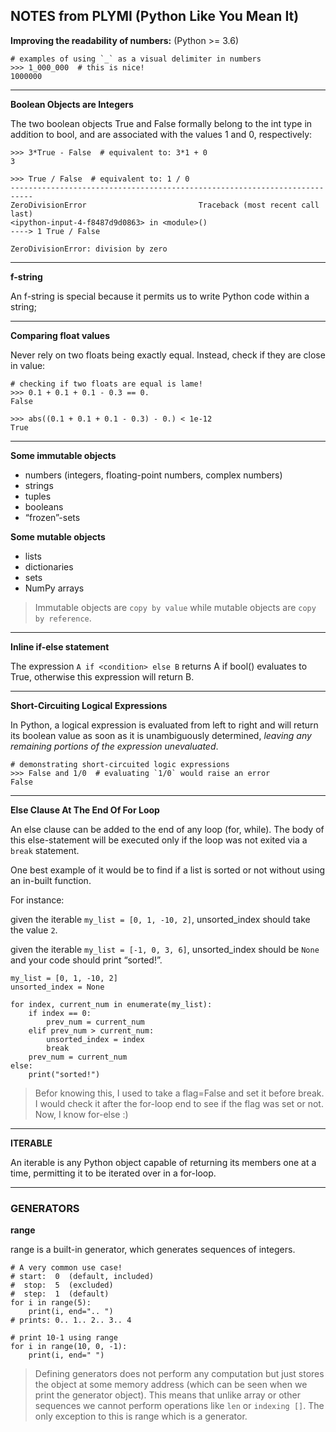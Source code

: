 ## NOTES from PLYMI (Python Like You Mean It)

**Improving the readability of numbers:** (Python >= 3.6)
```
# examples of using `_` as a visual delimiter in numbers
>>> 1_000_000  # this is nice!
1000000
```
-----

**Boolean Objects are Integers**

The two boolean objects True and False formally belong to the int type in addition to bool, and are associated with the values 1 and 0, respectively:
```
>>> 3*True - False  # equivalent to: 3*1 + 0
3

>>> True / False  # equivalent to: 1 / 0
---------------------------------------------------------------------------
ZeroDivisionError                         Traceback (most recent call last)
<ipython-input-4-f8487d9d0863> in <module>()
----> 1 True / False

ZeroDivisionError: division by zero
```
-------

**f-string**

An f-string is special because it permits us to write Python code within a string;

----
**Comparing float values**

Never rely on two floats being exactly equal. Instead, check if they are close in value:
```
# checking if two floats are equal is lame!
>>> 0.1 + 0.1 + 0.1 - 0.3 == 0.
False

>>> abs((0.1 + 0.1 + 0.1 - 0.3) - 0.) < 1e-12
True
```
----
**Some immutable objects**

- numbers (integers, floating-point numbers, complex numbers)
- strings
- tuples
- booleans
- “frozen”-sets

**Some mutable objects**

- lists
- dictionaries
- sets
- NumPy arrays

> Immutable objects are `copy by value` while mutable objects are `copy by reference`.
----
**Inline if-else statement**

The expression `A if <condition> else B` returns A if bool(<condition>) evaluates to True, otherwise this expression will return B.

----
**Short-Circuiting Logical Expressions**

In Python, a logical expression is evaluated from left to right and will return its boolean value as soon as it is unambiguously determined, _leaving any remaining portions of the expression unevaluated_.

```
# demonstrating short-circuited logic expressions
>>> False and 1/0  # evaluating `1/0` would raise an error
False
```

---
**Else Clause At The End Of For Loop**

An else clause can be added to the end of any loop (for, while). The body of this else-statement will be executed only if the loop was not exited via a ``break`` statement.

One best example of it would be to find if a list is sorted or not without using an in-built function.

For instance:

given the iterable `my_list = [0, 1, -10, 2]`, unsorted_index should take the value `2`.

given the iterable `my_list = [-1, 0, 3, 6]`, unsorted_index should be `None` and your code should print “sorted!”.

```
my_list = [0, 1, -10, 2]
unsorted_index = None

for index, current_num in enumerate(my_list):
    if index == 0:
        prev_num = current_num
    elif prev_num > current_num:
        unsorted_index = index
        break
    prev_num = current_num
else:
    print("sorted!")
```

> Befor knowing this, I used to take a flag=False and set it before break. I would check it after the for-loop end to see if the flag was set or not. Now, I know for-else :)

----
**ITERABLE**

An iterable is any Python object capable of returning its members one at a time, permitting it to be iterated over in a for-loop.

----
### GENERATORS

**range**

range is a built-in generator, which generates sequences of integers.

```
# A very common use case!
# start:  0  (default, included)
#  stop:  5  (excluded)
#  step:  1  (default)
for i in range(5):
    print(i, end=".. ")
# prints: 0.. 1.. 2.. 3.. 4
```

```
# print 10-1 using range
for i in range(10, 0, -1):
    print(i, end=" ")
```

> Defining generators does not perform any computation but just stores the object at some memory address (which can be seen when we print the generator object). This means that unlike array or other sequences we cannot perform operations like `len` or `indexing []`. The only exception to this is range which is a generator.



